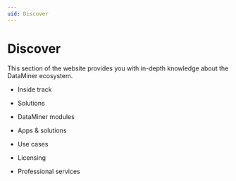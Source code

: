 ```yaml
---
uid: Discover
---
```


# Discover

This section of the website provides you with in-depth knowledge about the DataMiner ecosystem.

- Inside track

- Solutions

- DataMiner modules

- Apps & solutions

- Use cases

- Licensing

- Professional services

